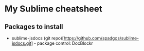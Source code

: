 # My Sublime cheatsheet

## Packages to install

* sublime-jsdocs (git repo)[https://github.com/spadgos/sublime-jsdocs.git] - package control: DocBlockr